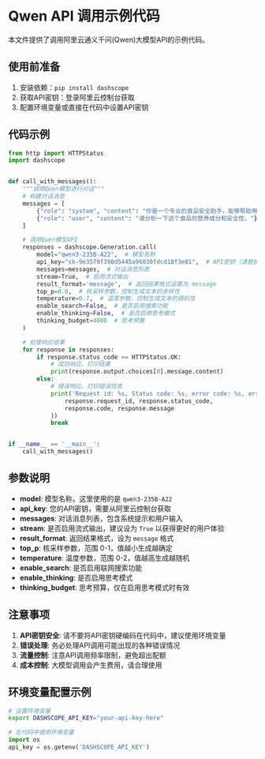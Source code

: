 # Qwen API 调用示例代码

本文件提供了调用阿里云通义千问(Qwen)大模型API的示例代码。

## 使用前准备
1. 安装依赖：`pip install dashscope`
2. 获取API密钥：登录阿里云控制台获取
3. 配置环境变量或直接在代码中设置API密钥

## 代码示例

```python
from http import HTTPStatus
import dashscope


def call_with_messages():
    """调用Qwen模型进行对话"""
    # 构建对话消息
    messages = [
        {"role": "system", "content": "你是一个专业的食品安全助手，能够帮助用户分析食品成分和安全性。"},
        {"role": "user", "content": "请分析一下这个食品的营养成分和安全性。"}
    ]

    # 调用Qwen模型API
    responses = dashscope.Generation.call(
        model="qwen3-235B-A22",  # 模型名称
        api_key="sk-9e3579f390d5445a96030fdcd18f3e81",  # API密钥（请替换为您的密钥）
        messages=messages,  # 对话消息列表
        stream=True,  # 启用流式输出
        result_format='message',  # 返回结果格式设置为 message
        top_p=0.8,  # 核采样参数，控制生成文本的多样性
        temperature=0.7,  # 温度参数，控制生成文本的随机性
        enable_search=False,  # 是否启用搜索功能
        enable_thinking=False,  # 是否启用思考模式
        thinking_budget=4000  # 思考预算
    )

    # 处理响应结果
    for response in responses:
        if response.status_code == HTTPStatus.OK:
            # 成功响应，打印结果
            print(response.output.choices[0].message.content)
        else:
            # 错误响应，打印错误信息
            print('Request id: %s, Status code: %s, error code: %s, error message: %s' % (
                response.request_id, response.status_code,
                response.code, response.message
            ))
            break


if __name__ == '__main__':
    call_with_messages()
```

## 参数说明

- **model**: 模型名称，这里使用的是 `qwen3-235B-A22`
- **api_key**: 您的API密钥，需要从阿里云控制台获取
- **messages**: 对话消息列表，包含系统提示和用户输入
- **stream**: 是否启用流式输出，建议设为 `True` 以获得更好的用户体验
- **result_format**: 返回结果格式，设为 `message` 格式
- **top_p**: 核采样参数，范围 0-1，值越小生成越确定
- **temperature**: 温度参数，范围 0-2，值越高生成越随机
- **enable_search**: 是否启用联网搜索功能
- **enable_thinking**: 是否启用思考模式
- **thinking_budget**: 思考预算，仅在启用思考模式时有效

## 注意事项

1. **API密钥安全**: 请不要将API密钥硬编码在代码中，建议使用环境变量
2. **错误处理**: 务必处理API调用可能出现的各种错误情况
3. **流量控制**: 注意API调用频率限制，避免超出配额
4. **成本控制**: 大模型调用会产生费用，请合理使用

## 环境变量配置示例

```bash
# 设置环境变量
export DASHSCOPE_API_KEY="your-api-key-here"
```

```python
# 在代码中使用环境变量
import os
api_key = os.getenv('DASHSCOPE_API_KEY')
```